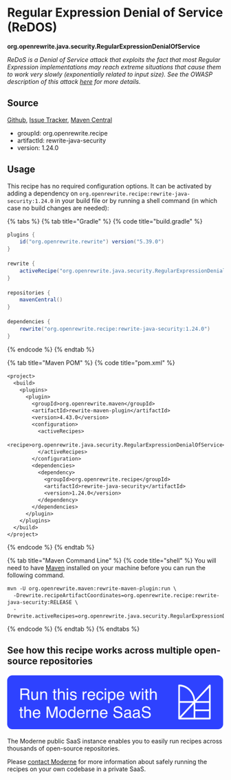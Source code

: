 # Regular Expression Denial of Service (ReDOS)

**org.openrewrite.java.security.RegularExpressionDenialOfService**

_ReDoS is a Denial of Service attack that exploits the fact that most Regular Expression implementations may reach extreme situations that cause them to work very slowly (exponentially related to input size). See the OWASP description of this attack [here](https://owasp.org/www-community/attacks/Regular_expression_Denial_of_Service_-_ReDoS) for more details._

## Source

[Github](https://github.com/openrewrite/rewrite-java-security/blob/main/src/main/java/org/openrewrite/java/security/RegularExpressionDenialOfService.java), [Issue Tracker](https://github.com/openrewrite/rewrite-java-security/issues), [Maven Central](https://central.sonatype.com/artifact/org.openrewrite.recipe/rewrite-java-security/1.24.0/jar)

* groupId: org.openrewrite.recipe
* artifactId: rewrite-java-security
* version: 1.24.0


## Usage

This recipe has no required configuration options. It can be activated by adding a dependency on `org.openrewrite.recipe:rewrite-java-security:1.24.0` in your build file or by running a shell command (in which case no build changes are needed): 

{% tabs %}
{% tab title="Gradle" %}
{% code title="build.gradle" %}
```groovy
plugins {
    id("org.openrewrite.rewrite") version("5.39.0")
}

rewrite {
    activeRecipe("org.openrewrite.java.security.RegularExpressionDenialOfService")
}

repositories {
    mavenCentral()
}

dependencies {
    rewrite("org.openrewrite.recipe:rewrite-java-security:1.24.0")
}
```
{% endcode %}
{% endtab %}

{% tab title="Maven POM" %}
{% code title="pom.xml" %}
```markup
<project>
  <build>
    <plugins>
      <plugin>
        <groupId>org.openrewrite.maven</groupId>
        <artifactId>rewrite-maven-plugin</artifactId>
        <version>4.43.0</version>
        <configuration>
          <activeRecipes>
            <recipe>org.openrewrite.java.security.RegularExpressionDenialOfService</recipe>
          </activeRecipes>
        </configuration>
        <dependencies>
          <dependency>
            <groupId>org.openrewrite.recipe</groupId>
            <artifactId>rewrite-java-security</artifactId>
            <version>1.24.0</version>
          </dependency>
        </dependencies>
      </plugin>
    </plugins>
  </build>
</project>
```
{% endcode %}
{% endtab %}

{% tab title="Maven Command Line" %}
{% code title="shell" %}
You will need to have [Maven](https://maven.apache.org/download.cgi) installed on your machine before you can run the following command.

```shell
mvn -U org.openrewrite.maven:rewrite-maven-plugin:run \
  -Drewrite.recipeArtifactCoordinates=org.openrewrite.recipe:rewrite-java-security:RELEASE \
  -Drewrite.activeRecipes=org.openrewrite.java.security.RegularExpressionDenialOfService
```
{% endcode %}
{% endtab %}
{% endtabs %}


## See how this recipe works across multiple open-source repositories

[![Moderne Link Image](/.gitbook/assets/ModerneRecipeButton.png)](https://public.moderne.io/recipes/org.openrewrite.java.security.RegularExpressionDenialOfService)

The Moderne public SaaS instance enables you to easily run recipes across thousands of open-source repositories.

Please [contact Moderne](https://moderne.io/product) for more information about safely running the recipes on your own codebase in a private SaaS.
